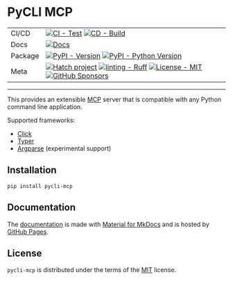 # PyCLI MCP

| | |
| --- | --- |
| CI/CD | [![CI - Test](https://github.com/ofek/pycli-mcp/actions/workflows/test.yml/badge.svg)](https://github.com/ofek/pycli-mcp/actions/workflows/test.yml) [![CD - Build](https://github.com/ofek/pycli-mcp/actions/workflows/build.yml/badge.svg)](https://github.com/ofek/pycli-mcp/actions/workflows/build.yml) |
| Docs | [![Docs](https://github.com/ofek/pycli-mcp/actions/workflows/docs.yml/badge.svg)](https://github.com/ofek/pycli-mcp/actions/workflows/docs.yml) |
| Package | [![PyPI - Version](https://img.shields.io/pypi/v/pycli-mcp.svg?logo=pypi&label=PyPI&logoColor=gold)](https://pypi.org/project/pycli-mcp/) [![PyPI - Python Version](https://img.shields.io/pypi/pyversions/pycli-mcp.svg?logo=python&label=Python&logoColor=gold)](https://pypi.org/project/pycli-mcp/) |
| Meta | [![Hatch project](https://img.shields.io/badge/%F0%9F%A5%9A-Hatch-4051b5.svg)](https://github.com/ofek/pycli-mcp) [![linting - Ruff](https://img.shields.io/endpoint?url=https://raw.githubusercontent.com/astral-sh/ruff/main/assets/badge/v2.json)](https://github.com/astral-sh/ruff) [![License - MIT](https://img.shields.io/badge/license-MIT-9400d3.svg)](https://spdx.org/licenses/) [![GitHub Sponsors](https://img.shields.io/github/sponsors/ofek?logo=GitHub%20Sponsors&style=social)](https://github.com/sponsors/ofek) |

-----

This provides an extensible [MCP](https://modelcontextprotocol.io) server that is compatible with any Python command line application.

Supported frameworks:

- [Click](https://github.com/pallets/click)
- [Typer](https://github.com/fastapi/typer)
- [Argparse](https://docs.python.org/3/library/argparse.html) (experimental support)

## Installation

```console
pip install pycli-mcp
```

## Documentation

The [documentation](https://ofek.dev/pycli-mcp/) is made with [Material for MkDocs](https://github.com/squidfunk/mkdocs-material) and is hosted by [GitHub Pages](https://docs.github.com/en/pages).

## License

`pycli-mcp` is distributed under the terms of the [MIT](https://spdx.org/licenses/MIT.html) license.
